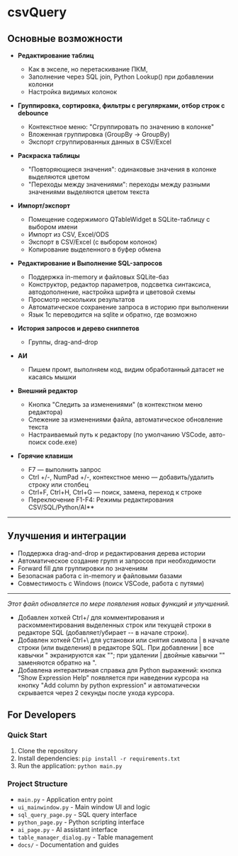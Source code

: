 # csvQuery

## Основные возможности

- **Редактирование таблиц**
  - Как в экселе, но перетаскивание ПКМ,
  - Заполнение через SQL join, Python Lookup() при добавлении колонки
  - Настройка видимых колонок

- **Группировка, сортировка, фильтры с регулярками, отбор строк с debounce**
  - Контекстное меню: "Сгруппировать по значению в колонке"
  - Вложенная группировка (GroupBy → GroupBy)
  - Экспорт сгруппированных данных в CSV/Excel

- **Раскраска таблицы**
  - "Повторяющиеся значения": одинаковые значения в колонке выделяются цветом
  - "Переходы между значениями": переходы между разными значениями выделяются цветом текста

- **Импорт/экспорт**
  - Помещение содержимого QTableWidget в SQLite-таблицу с выбором имени
  - Импорт из CSV, Excel/ODS
  - Экспорт в CSV/Excel (с выбором колонок)
  - Копирование выделенного в буфер обмена

- **Редактирование и Выполнение SQL-запросов**
  - Поддержка in-memory и файловых SQLite-баз
  - Конструктор, редактор параметров, подсветка синтаксиса, автодополнение, настройка шрифта и цветовой схемы
  - Просмотр нескольких результатов
  - Автоматическое сохранение запроса в историю при выполнении
  - Язык 1с переводится на sqlite и обратно, где возможно

- **История запросов и дерево сниппетов**
  - Группы, drag-and-drop

- **АИ**
  - Пишем промт, выполняем код, видим обработанный датасет не касаясь мышки

- **Внешний редактор**
  - Кнопка "Следить за изменениями" (в контекстном меню редактора)
  - Слежение за изменениями файла, автоматическое обновление текста
  - Настраиваемый путь к редактору (по умолчанию VSCode, авто-поиск code.exe)





- **Горячие клавиши**
  - F7 — выполнить запрос
  - Ctrl +/-, NumPad +/-, контекстное меню — добавить/удалить строку или столбец
  - Ctrl+F, Ctrl+H, Ctrl+G — поиск, замена, переход к строке
  - Переключение F1-F4: Режимы редактирования CSV/SQL/Python/AI**
---

## Улучшения и интеграции

- Поддержка drag-and-drop и редактирования дерева истории
- Автоматическое создание групп и запросов при необходимости
- Forward fill для группировки по значениям
- Безопасная работа с in-memory и файловыми базами
- Совместимость с Windows (поиск VSCode, работа с путями)

---

_Этот файл обновляется по мере появления новых функций и улучшений._ 

- Добавлен хоткей Ctrl+/ для комментирования и раскомментирования выделенных строк или текущей строки в редакторе SQL (добавляет/убирает -- в начале строки).
- Добавлен хоткей Ctrl+\ для установки или снятия символа | в начале строки (или выделения) в редакторе SQL. При добавлении | все кавычки " экранируются как ""; при удалении | двойные кавычки "" заменяются обратно на ".
- Добавлена интерактивная справка для Python выражений: кнопка "Show Expression Help" появляется при наведении курсора на кнопку "Add column by python expression" и автоматически скрывается через 2 секунды после ухода курсора.

## For Developers

### Quick Start
1. Clone the repository
2. Install dependencies: `pip install -r requirements.txt`
3. Run the application: `python main.py`

### Project Structure
- `main.py` - Application entry point
- `ui_mainwindow.py` - Main window UI and logic
- `sql_query_page.py` - SQL query interface
- `python_page.py` - Python scripting interface
- `ai_page.py` - AI assistant interface
- `table_manager_dialog.py` - Table management
- `docs/` - Documentation and guides
